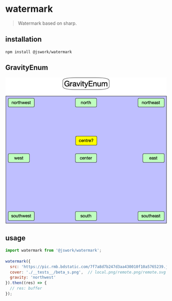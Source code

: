 # watermark
> Watermark based on sharp.

## installation
```shell
npm install @jswork/watermark
```

## GravityEnum
![](./docs/GravityEnum.png)

## usage
```js
import watermark from '@jswork/watermark';

watermark({
  src: 'https://pic.rmb.bdstatic.com/7f7a8d7b247d3aa430010f10a5765239.jpeg',
  cover: './__tests__/beta_s.png',  // local.png/remote.png/remote.svg
  gravity: 'northwest'
}).then((res) => {
  // res: buffer
});
```
